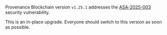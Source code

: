 Provenance Blockchain version `v1.25.1` addresses the [ASA-2025-003](https://github.com/cometbft/cometbft/security/advisories/GHSA-hrhf-2vcr-ghch) security vulnerability.

This is an in-place upgrade. Everyone should switch to this version as soon as possible.
